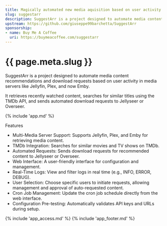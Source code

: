 ```yaml
---
title: Magically automated new media aquisition based on user activity
slug: suggestarr
description: SuggestArr is a project designed to automate media content recommendations and download requests based on user activity in media servers like Jellyfin, Plex, and now Emby.
upstream: https://github.com/giuseppe99barchetta/SuggestArr
sponsorship: 
- name: Buy Me A Coffee
  uri: https://buymeacoffee.com/suggestarr
---
```


# {{ page.meta.slug }}

SuggestArr is a project designed to automate media content recommendations and download requests based on user activity in media servers like Jellyfin, Plex, and now Emby. 

It retrieves recently watched content, searches for similar titles using the TMDb API, and sends automated download requests to Jellyseer or Overseer.

{% include 'app.md' %}

Features

* Multi-Media Server Support: Supports Jellyfin, Plex, and Emby for retrieving media content.
* TMDb Integration: Searches for similar movies and TV shows on TMDb.
* Automated Requests: Sends download requests for recommended content to Jellyseer or Overseer.
* Web Interface: A user-friendly interface for configuration and management.
* Real-Time Logs: View and filter logs in real time (e.g., INFO, ERROR, DEBUG).
* User Selection: Choose specific users to initiate requests, allowing management and approval of auto-requested content.
* Cron Job Management: Update the cron job schedule directly from the web interface.
* Configuration Pre-testing: Automatically validates API keys and URLs during setup.

{% include 'app_access.md' %}
{% include 'app_footer.md' %}